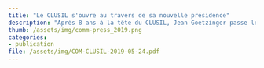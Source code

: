 ```yaml
---
title: "Le CLUSIL s'ouvre au travers de sa nouvelle présidence"
description: "Après 8 ans à la tête du CLUSIL, Jean Goetzinger passe le relais à Pascal Steichen"
thumb: /assets/img/comm-press_2019.png
categories:
- publication
file: /assets/img/COM-CLUSIL-2019-05-24.pdf
---
```


